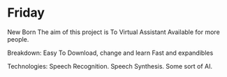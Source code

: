 # Friday
 New Born
The aim of this project is To Virtual Assistant Available for more people.

Breakdown:
	Easy To Download, change and learn
	Fast and expandibles
	
Technologies:
	Speech Recognition.
	Speech Synthesis.
	Some sort of AI.